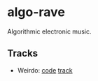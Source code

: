 # algo-rave
Algorithmic electronic music.

## Tracks

 - Weirdo: [code](https://github.com/Onuchin-Artem/algo-rave/blob/master/weirdo%20(techno).Rb) [track]()
